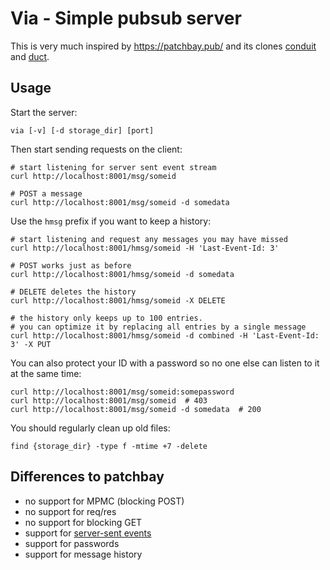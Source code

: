 # Via - Simple pubsub server

This is very much inspired by <https://patchbay.pub/> and its clones
[conduit](https://github.com/prologic/conduit) and
[duct](https://github.com/schollz/duct).

## Usage

Start the server:

	via [-v] [-d storage_dir] [port]

Then start sending requests on the client:

	# start listening for server sent event stream
	curl http://localhost:8001/msg/someid

	# POST a message
	curl http://localhost:8001/msg/someid -d somedata

Use the `hmsg` prefix if you want to keep a history:

	# start listening and request any messages you may have missed
	curl http://localhost:8001/hmsg/someid -H 'Last-Event-Id: 3'

	# POST works just as before
	curl http://localhost:8001/hmsg/someid -d somedata

	# DELETE deletes the history
	curl http://localhost:8001/hmsg/someid -X DELETE

	# the history only keeps up to 100 entries.
	# you can optimize it by replacing all entries by a single message
	curl http://localhost:8001/hmsg/someid -d combined -H 'Last-Event-Id: 3' -X PUT

You can also protect your ID with a password so no one else can listen to
it at the same time:

	curl http://localhost:8001/msg/someid:somepassword
	curl http://localhost:8001/msg/someid  # 403
	curl http://localhost:8001/msg/someid -d somedata  # 200

You should regularly clean up old files:

	find {storage_dir} -type f -mtime +7 -delete

## Differences to patchbay

-	no support for MPMC (blocking POST)
-	no support for req/res
-	no support for blocking GET
-	support for [server-sent events](https://developer.mozilla.org/en-US/docs/Web/API/Server-sent_events)
-	support for passwords
-	support for message history
